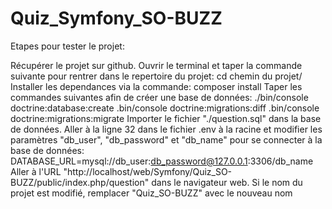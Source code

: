 # Quiz_Symfony_SO-BUZZ

Etapes pour tester le projet:

Récupérer le projet sur github.
Ouvrir le terminal et taper la commande suivante pour rentrer dans le repertoire du projet:
    cd chemin du projet/
Installer les dependances via la commande:
    composer install
Taper les commandes suivantes afin de créer une base de données:
    ./bin/console doctrine:database:create
    .bin/console doctrine:migrations:diff
    .bin/console doctrine:migrations:migrate
Importer le fichier "./question.sql" dans la base de données.
Aller à la ligne 32 dans le fichier .env à la racine et modifier les paramètres "db_user", "db_password" et "db_name" pour se connecter à la base de données:
    DATABASE_URL=mysql://db_user:db_password@127.0.0.1:3306/db_name
Aller à l'URL "http://localhost/web/Symfony/Quiz_SO-BUZZ/public/index.php/question" dans le navigateur web. Si le nom du projet est modifié, remplacer "Quiz_SO-BUZZ" avec le nouveau nom
